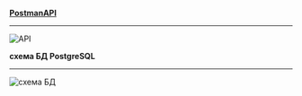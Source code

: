 **[PostmanAPI](https://www.postman.com/martian-shuttle-914376/jdbc-tomcat-app/request/o600qez/getall)**
***
![API](https://github.com/user-attachments/assets/297e7801-3840-41e2-b3fc-d4e68da0bb50)


**схема БД PostgreSQL**
***
![схема БД](https://github.com/user-attachments/assets/a731ccc2-6df7-4710-acc6-15d94732c686)


